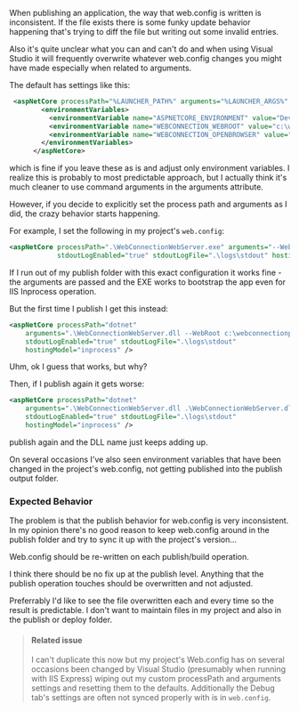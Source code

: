 ﻿When publishing an application, the way that web.config is written is inconsistent. If the file exists there is some funky update behavior happening that's trying to diff the file but writing out some invalid entries.

Also it's quite unclear what you can and can't do and when using Visual Studio it will frequently overwrite whatever web.config changes you might have made especially when related to arguments.

The default has settings like this:

```xml
 <aspNetCore processPath="%LAUNCHER_PATH%" arguments="%LAUNCHER_ARGS%" stdoutLogEnabled="true" stdoutLogFile=".\logs\stdout" hostingModel="inprocess">
        <environmentVariables>
          <environmentVariable name="ASPNETCORE_ENVIRONMENT" value="Development" />
          <environmentVariable name="WEBCONNECTION_WEBROOT" value="c:\webconnectionprojects\wwthreads\web" />
          <environmentVariable name="WEBCONNECTION_OPENBROWSER" value="True" />
        </environmentVariables>
      </aspNetCore>
```


which is fine if you leave these as is and adjust only environment variables. I realize this is probably to most predictable approach, but I actually think it's much cleaner to use command arguments in the arguments attribute.

However, if you decide to explicitly set the process path and arguments as I did, the crazy behavior starts happening.

For example, I set the following in my project's `web.config`:


```xml
<aspNetCore processPath=".\WebConnectionWebServer.exe" arguments="--WebRoot c:\webconnectionprojects\wwthreads\web" 
            stdoutLogEnabled="true" stdoutLogFile=".\logs\stdout" hostingModel="inprocess" />
```

If I run out of my publish folder with this exact configuration it works fine - the arguments are passed and the EXE works to bootstrap the app even for IIS Inprocess operation.

But the first time I publish I get this instead:

```xml
<aspNetCore processPath="dotnet" 
    arguments=".\WebConnectionWebServer.dll --WebRoot c:\webconnectionprojects\wwthreads\web" 
    stdoutLogEnabled="true" stdoutLogFile=".\logs\stdout" 
    hostingModel="inprocess" />
```

Uhm, ok I guess that works, but why?

Then, if I publish again it gets worse:

```xml
<aspNetCore processPath="dotnet" 
    arguments=".\WebConnectionWebServer.dll .\WebConnectionWebServer.dll --WebRoot c:\webconnectionprojects\wwthreads\web" 
    stdoutLogEnabled="true" stdoutLogFile=".\logs\stdout" 
    hostingModel="inprocess" />
```    

publish again and the DLL name just keeps adding up.

On several occasions I've also seen environment variables that have been changed in the project's web.config, not getting published into the publish output folder.

### Expected Behavior
The problem is that the publish behavior for web.config is very inconsistent. In my opinion there's no good reason to keep web.config around in the publish folder and try to sync it up with the project's version...

Web.config should be re-written on each publish/build operation.


I think there should be no fix up at the publish level. Anything that the publish operation touches should be overwritten and not adjusted.

Preferrably I'd like to see the file overwritten each and every time so the result is predictable. I don't want to maintain files in my project and also in the publish or deploy folder.





> #### Related issue
> I can't duplicate this now but my project's Web.config has on several occasions been changed by Visual Studio (presumably when running with IIS Express) wiping out my custom processPath and arguments settings and resetting them to the defaults. Additionally the Debug tab's settings are often not synced properly with is in `web.config`.